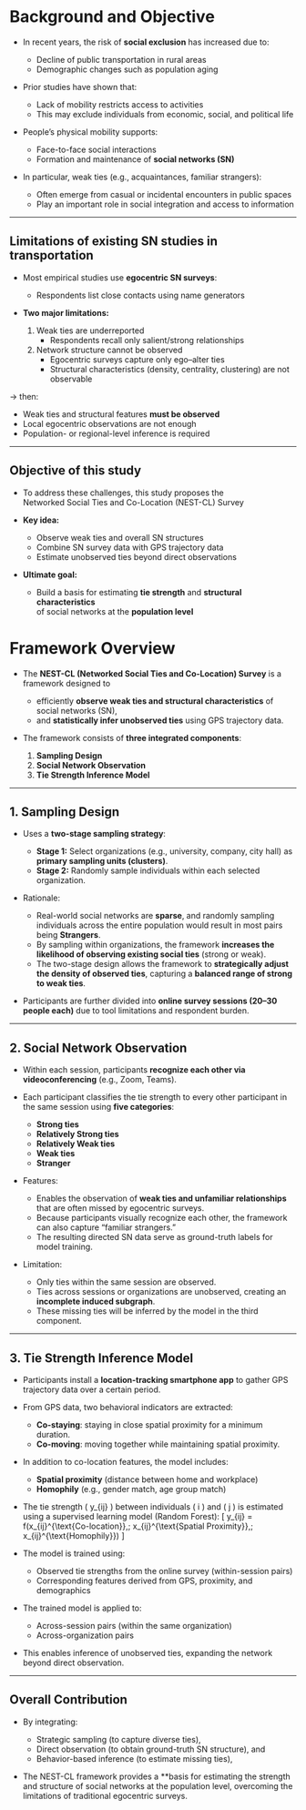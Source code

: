 # **Background and Objective**

- In recent years, the risk of **social exclusion** has increased due to:
  - Decline of public transportation in rural areas
  - Demographic changes such as population aging

- Prior studies have shown that:
  - Lack of mobility restricts access to activities
  - This may exclude individuals from economic, social, and political life

- People’s physical mobility supports:
  - Face-to-face social interactions
  - Formation and maintenance of **social networks (SN)**

- In particular, weak ties (e.g., acquaintances, familiar strangers):
  - Often emerge from casual or incidental encounters in public spaces
  - Play an important role in social integration and access to information

---

## **Limitations of existing SN studies in transportation**

- Most empirical studies use **egocentric SN surveys**:
  - Respondents list close contacts using name generators

- **Two major limitations:**
  1. Weak ties are underreported
     - Respondents recall only salient/strong relationships
  2. Network structure cannot be observed
     - Egocentric surveys capture only ego–alter ties
     - Structural characteristics (density, centrality, clustering) are not observable

→
  then:
  - Weak ties and structural features **must be observed**
  - Local egocentric observations are not enough
  - Population- or regional-level inference is required

---

## **Objective of this study**

- To address these challenges, this study proposes the  
  Networked Social Ties and Co-Location (NEST-CL) Survey

- **Key idea:**
  - Observe weak ties and overall SN structures
  - Combine SN survey data with GPS trajectory data
  - Estimate unobserved ties beyond direct observations

- **Ultimate goal:**
  - Build a basis for estimating **tie strength** and **structural characteristics**  
    of social networks at the **population level**
 
# **Framework Overview**

- The **NEST-CL (Networked Social Ties and Co-Location) Survey** is a framework designed to
  - efficiently **observe weak ties and structural characteristics** of social networks (SN),
  - and **statistically infer unobserved ties** using GPS trajectory data.

- The framework consists of **three integrated components**:
  1. **Sampling Design**
  2. **Social Network Observation**
  3. **Tie Strength Inference Model**

---

## **1. Sampling Design**

- Uses a **two-stage sampling strategy**:
  - **Stage 1:** Select organizations (e.g., university, company, city hall) as **primary sampling units (clusters)**.
  - **Stage 2:** Randomly sample individuals within each selected organization.

- Rationale:
  - Real-world social networks are **sparse**, and randomly sampling individuals across the entire population would result in most pairs being **Strangers**.
  - By sampling within organizations, the framework **increases the likelihood of observing existing social ties** (strong or weak).
  - The two-stage design allows the framework to **strategically adjust the density of observed ties**, capturing a **balanced range of strong to weak ties**.

- Participants are further divided into **online survey sessions (20–30 people each)** due to tool limitations and respondent burden.

---

## **2. Social Network Observation**

- Within each session, participants **recognize each other via videoconferencing** (e.g., Zoom, Teams).
- Each participant classifies the tie strength to every other participant in the same session using **five categories**:
  - **Strong ties**
  - **Relatively Strong ties**
  - **Relatively Weak ties**
  - **Weak ties**
  - **Stranger**

- Features:
  - Enables the observation of **weak ties and unfamiliar relationships** that are often missed by egocentric surveys.
  - Because participants visually recognize each other, the framework can also capture “familiar strangers.”
  - The resulting directed SN data serve as ground-truth labels for model training.

- Limitation:
  - Only ties within the same session are observed.
  - Ties across sessions or organizations are unobserved, creating an **incomplete induced subgraph**.
  - These missing ties will be inferred by the model in the third component.

---

## **3. Tie Strength Inference Model**

- Participants install a **location-tracking smartphone app** to gather GPS trajectory data over a certain period.
- From GPS data, two behavioral indicators are extracted:
  - **Co-staying**: staying in close spatial proximity for a minimum duration.
  - **Co-moving**: moving together while maintaining spatial proximity.

- In addition to co-location features, the model includes:
  - **Spatial proximity** (distance between home and workplace)
  - **Homophily** (e.g., gender match, age group match)

- The tie strength \( y_{ij} \) between individuals \( i \) and \( j \) is estimated using a supervised learning model (Random Forest):
  \[
  y_{ij} = f(x_{ij}^{\text{Co-location}},\; x_{ij}^{\text{Spatial Proximity}},\; x_{ij}^{\text{Homophily}})
  \]

- The model is trained using:
  - Observed tie strengths from the online survey (within-session pairs)
  - Corresponding features derived from GPS, proximity, and demographics

- The trained model is applied to:
  - Across-session pairs (within the same organization)
  - Across-organization pairs

- This enables inference of unobserved ties, expanding the network beyond direct observation.

---

## **Overall Contribution**

- By integrating:
  - Strategic sampling (to capture diverse ties),
  - Direct observation (to obtain ground-truth SN structure), and
  - Behavior-based inference (to estimate missing ties),

- The NEST-CL framework provides a **basis for estimating the strength and structure of social networks at the population level, overcoming the limitations of traditional egocentric surveys.
